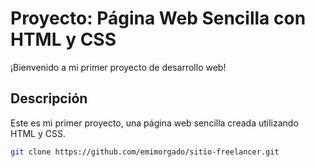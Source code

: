 # Proyecto: Página Web Sencilla con HTML y CSS

¡Bienvenido a mi primer proyecto de desarrollo web!

## Descripción

Este es mi primer proyecto, una página web sencilla creada utilizando HTML y CSS. 

```bash
git clone https://github.com/emimorgado/sitio-freelancer.git
